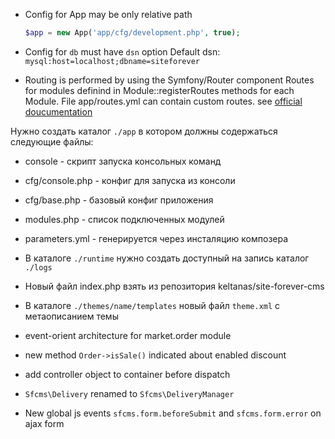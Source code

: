 
* Config for App may be only relative path

    ```php
    $app = new App('app/cfg/development.php', true);
    ```

* Config for `db` must have `dsn` option
Default dsn: `mysql:host=localhost;dbname=siteforever`


* Routing is performed by using the Symfony/Router component
Routes for modules definind in Module::registerRoutes methods for each Module.
File app/routes.yml can contain custom routes.
see [official doucumentation](http://symfony.com/doc/current/components/routing/introduction.html)


Нужно создать каталог `./app` в котором должны содержаться следующие файлы:
* console - скрипт запуска консольных команд
* cfg/console.php - конфиг для запуска из консоли
* cfg/base.php - базовый конфиг приложения
* modules.php - список подключенных модулей
* parameters.yml - генерируется через инсталяцию композера

* В каталоге `./runtime` нужно создать доступный на запись каталог `./logs`

* Новый файл index.php взять из репозитория keltanas/site-forever-cms
* В каталоге `./themes/name/templates` новый файл `theme.xml` с метаописанием темы

* event-orient architecture for market.order module
* new method `Order->isSale()` indicated about enabled discount
* add controller object to container before dispatch
* `Sfcms\Delivery` renamed to `Sfcms\DeliveryManager`
* New global js events `sfcms.form.beforeSubmit` and `sfcms.form.error` on ajax form
